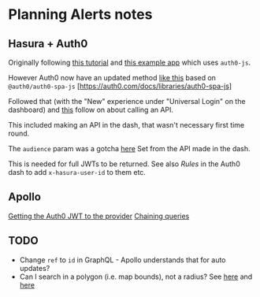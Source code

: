 # Planning Alerts notes

## Hasura + Auth0

Originally following [this tutorial](https://docs.hasura.io/1.0/graphql/manual/guides/integrations/auth0-jwt.html) 
and [this example app](https://github.com/hasura/graphql-engine/tree/master/community/sample-apps/todo-auth0-jwt)
which uses `auth0-js`.

However Auth0 now have an updated method [like this](https://auth0.com/docs/quickstart/spa/react) 
based on `@auth0/auth0-spa-js` [https://auth0.com/docs/libraries/auth0-spa-js]

Followed that (with the "New" experience under "Universal Login" on the dashboard)
and [this](https://auth0.com/docs/quickstart/spa/react/02-calling-an-api) follow on about calling an API.

This included making an API in the dash, that wasn't necessary first time round.

The `audience` param was a gotcha [here](https://github.com/auth0/auth0-spa-js/issues/111)
Set from the API made in the dash.

This is needed for full JWTs to be returned.
See also *Rules* in the Auth0 dash to add `x-hasura-user-id` to them etc.

## Apollo

[Getting the Auth0 JWT to the provider](https://github.com/auth0-samples/auth0-javascript-samples/issues/79#issuecomment-551331945)
[Chaining queries](https://stackoverflow.com/questions/49317582/how-to-chain-two-graphql-queries-in-sequence-using-apollo-client#answer-49320606)


## TODO

- Change `ref` to `id` in GraphQL - Apollo understands that for auto updates?
- Can I search in a polygon (i.e. map bounds), not a radius? See [here](https://github.com/hasura/graphql-engine/issues/1983) 
  and [here](https://blog.hasura.io/native-support-for-postgis-topology-operators-now-in-graphql-engine/)
